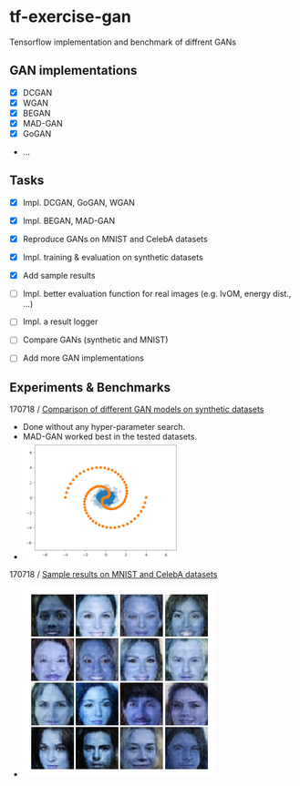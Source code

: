 # tf-exercise-gan

Tensorflow implementation and benchmark of diffrent GANs


## GAN implementations

- [x] DCGAN
- [x] WGAN
- [x] BEGAN
- [x] MAD-GAN
- [x] GoGAN
- ...

## Tasks

- [x] Impl. DCGAN, GoGAN, WGAN
- [x] Impl. BEGAN, MAD-GAN
- [x] Reproduce GANs on MNIST and CelebA datasets
- [x] Impl. training & evaluation on synthetic datasets
- [x] Add sample results
- [ ] Impl. better evaluation function for real images (e.g. IvOM, energy dist., ...)
- [ ] Impl. a result logger
- [ ] Compare GANs (synthetic and MNIST)
- [ ] Add more GAN implementations


## Experiments & Benchmarks

170718 / [Comparison of different GAN models on synthetic datasets](assets/170718_synthetic/report_synthetic.md)

- Done without any hyper-parameter search.
- MAD-GAN worked best in the tested datasets.
- ![MADGAN_Spiral](assets/170718_synthetic/MADGAN_SynSpiral_toydisc_toydisc_LR=0.0001_NGEN=8.gif)

170718 / [Sample results on MNIST and CelebA datasets](assets/170718_mnist_and_celeba/samples.md)

- ![BEGAN_CELEBA099](assets/170718_mnist_and_celeba/BEGAN_celeba_099.png)
